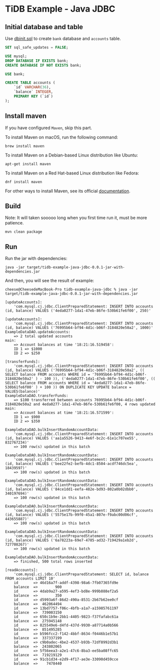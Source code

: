 # TiDB Example - Java JDBC

## Initial database and table

Use [dbinit.sql](src/main/resources/dbinit.sql) to create `bank` database and `accounts` table.

```sql
SET sql_safe_updates = FALSE;

USE mysql;
DROP DATABASE IF EXISTS bank;
CREATE DATABASE IF NOT EXISTS bank;

USE bank;

CREATE TABLE accounts (
    `id` VARCHAR(36),
    `balance` INTEGER,
	PRIMARY KEY (`id`)
);
```

## Install maven

If you have configured `Maven`, skip this part.

To install Maven on macOS, run the following command:

```brew install maven```

To install Maven on a Debian-based Linux distribution like Ubuntu:

```apt-get install maven```

To install Maven on a Red Hat-based Linux distribution like Fedora:

```dnf install maven```

For other ways to install Maven, see its official [documentation](https://maven.apache.org/install.html).

## Build 

Note: It will taken sooooo long when you first time run it, must be more patience.

```mvn clean package```

## Run

Run the jar with dependencies:

```java -jar target/tidb-example-java-jdbc-0.0.1-jar-with-dependencies.jar```

And then, you will see the result of example:

```shell
cheese@CheesedeMacBook-Pro tidb-example-java-jdbc % java -jar target/tidb-example-java-jdbc-0.0.1-jar-with-dependencies.jar

[updateAccounts]:
    'com.mysql.cj.jdbc.ClientPreparedStatement: INSERT INTO accounts (id, balance) VALUES ('4eda0277-1da1-47eb-86fe-530b61fe6f00', 250)'

[updateAccounts]:
    'com.mysql.cj.jdbc.ClientPreparedStatement: INSERT INTO accounts (id, balance) VALUES ('76995b64-bf94-4d1c-b06f-3184820e50a2', 1000)'
ExampleDataDAO.updateAccounts:
    => 2 total updated accounts
main:
    => Account balances at time '18:21:16.519458':
    ID 1 => $1000
    ID 2 => $250

[transferFunds]:
    'com.mysql.cj.jdbc.ClientPreparedStatement: INSERT INTO accounts (id, balance) VALUES ('76995b64-bf94-4d1c-b06f-3184820e50a2', (( SELECT balance FROM accounts WHERE id = '76995b64-bf94-4d1c-b06f-3184820e50a2' ) - 100 )), ('4eda0277-1da1-47eb-86fe-530b61fe6f00', (( SELECT balance FROM accounts WHERE id = '4eda0277-1da1-47eb-86fe-530b61fe6f00' ) + 100 )) ON DUPLICATE KEY UPDATE balance = VALUES(balance)'
ExampleDataDAO.transferFunds:
    => $100 transferred between accounts 76995b64-bf94-4d1c-b06f-3184820e50a2 and 4eda0277-1da1-47eb-86fe-530b61fe6f00, 4 rows updated
main:
    => Account balances at time '18:21:16.571599':
    ID 1 => $900
    ID 2 => $350

ExampleDataDAO.bulkInsertRandomAccountData:
    'com.mysql.cj.jdbc.ClientPreparedStatement: INSERT INTO accounts (id, balance) VALUES ('aa1a5526-9413-4e6f-bc2c-61e1c707ee55', 832767234)'
    => 100 row(s) updated in this batch

ExampleDataDAO.bulkInsertRandomAccountData:
    'com.mysql.cj.jdbc.ClientPreparedStatement: INSERT INTO accounts (id, balance) VALUES ('bee22fe2-befb-4dc1-8504-acdf746dc5ea', 18439597)'
    => 100 row(s) updated in this batch

ExampleDataDAO.bulkInsertRandomAccountData:
    'com.mysql.cj.jdbc.ClientPreparedStatement: INSERT INTO accounts (id, balance) VALUES ('84ce1dd1-eefa-482e-bd93-802a0b02dbb0', 340197694)'
    => 100 row(s) updated in this batch

ExampleDataDAO.bulkInsertRandomAccountData:
    'com.mysql.cj.jdbc.ClientPreparedStatement: INSERT INTO accounts (id, balance) VALUES ('5575e17b-99f0-45a1-807e-f9abc00d06cf', 443655887)'
    => 100 row(s) updated in this batch

ExampleDataDAO.bulkInsertRandomAccountData:
    'com.mysql.cj.jdbc.ClientPreparedStatement: INSERT INTO accounts (id, balance) VALUES ('6a78223a-69e7-4785-ad32-719429a1eb2d', 727708267)'
    => 100 row(s) updated in this batch

ExampleDataDAO.bulkInsertRandomAccountData:
    => finished, 500 total rows inserted

[readAccounts]:
    'com.mysql.cj.jdbc.ClientPreparedStatement: SELECT id, balance FROM accounts LIMIT 10'
    id       => 46d16a7f-addf-4398-98a6-7fb07365fd9e
    balance  =>        900
    id       => 4dab9a27-a595-4ef3-bd8e-999b888ef2a5
    balance  =>        350
    id       => d5993a6f-86d2-490a-8531-2b67b62ee0cf
    balance  =>  462064494
    id       => 13bd7757-f06c-4bfb-a1a7-a15985761197
    balance  =>  739003150
    id       => 650c1b9e-2bb1-4405-9823-f37fafabc61a
    balance  =>  275945148
    id       => 825549e6-d4fd-437d-9930-a87714a0b566
    balance  =>  851495285
    id       => b596fcc2-f142-4bbf-8634-f0446b1e57b1
    balance  =>  337337199
    id       => c9b0adec-4be2-4537-b93b-72df8992d3b1
    balance  =>  243802065
    id       => 5f56eea3-a2e1-47c6-8ba3-ee5ba08ffc65
    balance  =>  719219129
    id       => 91cb1d34-e2d9-4f17-ae3e-33090d459cce
    balance  =>    7478440
```